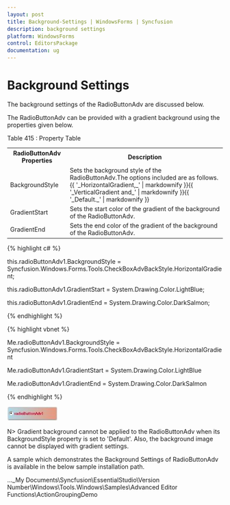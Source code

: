```yaml
---
layout: post
title: Background-Settings | WindowsForms | Syncfusion
description: background settings
platform: WindowsForms
control: EditorsPackage
documentation: ug
---
```


# Background Settings

The background settings of the RadioButtonAdv are discussed below.

The RadioButtonAdv can be provided with a gradient background using the properties given below.

Table 415 : Property Table

<table>
<tr>
<th>
RadioButtonAdv Properties</th><th>
Description</th></tr>
<tr>
<td>
BackgroundStyle</td><td>
Sets the background style of the RadioButtonAdv.The options included are as follows.{{ '_HorizontalGradient,_' | markdownify }}{{ '_VerticalGradient and_' | markdownify }}{{ '_Default._' | markdownify }}</td></tr>
<tr>
<td>
GradientStart</td><td>
Sets the start color of the gradient of the background of the RadioButtonAdv.</td></tr>
<tr>
<td>
GradientEnd</td><td>
Sets the end color of the gradient of the background of the RadioButtonAdv.</td></tr>
</table>


{% highlight c# %}



this.radioButtonAdv1.BackgroundStyle = Syncfusion.Windows.Forms.Tools.CheckBoxAdvBackStyle.HorizontalGradient;

this.radioButtonAdv1.GradientStart = System.Drawing.Color.LightBlue;

this.radioButtonAdv1.GradientEnd = System.Drawing.Color.DarkSalmon;

{% endhighlight %}

{% highlight vbnet %}



Me.radioButtonAdv1.BackgroundStyle = Syncfusion.Windows.Forms.Tools.CheckBoxAdvBackStyle.HorizontalGradient

Me.radioButtonAdv1.GradientStart = System.Drawing.Color.LightBlue

Me.radioButtonAdv1.GradientEnd = System.Drawing.Color.DarkSalmon

{% endhighlight %}

![](Overview_images/Overview_img636.jpeg)


N> Gradient background cannot be applied to the RadioButtonAdv when its BackgroundStyle property is set to 'Default'. Also, the background image cannot be displayed with gradient settings.

A sample which demonstrates the Background Settings of RadioButtonAdv is available in the below sample installation path.

…\_My Documents\Syncfusion\EssentialStudio\Version Number\Windows\Tools.Windows\Samples\Advanced Editor Functions\ActionGroupingDemo